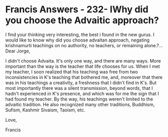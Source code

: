 # Francis Answers - 232- IWhy did you choose the Advaitic approach?
I find your thinking very interesting, the best i found in the new gurus. I would like to know why did you choose advaitan approach, negating krishnamurti teachings on no authority, no teachers, or remaining alone.?...
Dear Jorge,

I didn't choose Advaita. It's only one way, and there are many ways. More important than the way is the teacher that life chooses for us. When I met my teacher, I soon realized that his teaching was free from two inconsistencies in K's teaching that bothered me, and, moreover that there was in his teachings a creativity, a freshness that I didn't find in K's. But most importantly there was a silent transmission, beyond words, that I hadn't experienced in K's presence, and which was for me the sign that I had found my teacher. By the way, his teachings weren't limited to the advaitic tradition. He also recognized many other traditions, Buddhism, Sufism, Kashmir Sivaism, Taoism, etc.

Love,

Francis

